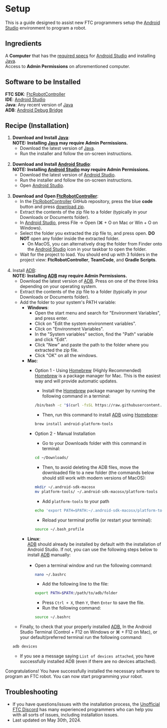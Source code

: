 # Setup
This is a guide designed to assist new FTC programmers setup the [Android Studio](https://developer.android.com/studio/) environment to program a robot.
## Ingredients
A **Computer** that has the [required specs](https://developer.android.com/studio/install) for [Android Studio](https://developer.android.com/studio/) and installing [Java](https://www.oracle.com/java/technologies/downloads/). <br>
Access to **Admin Permissions** on aforementioned computer.<br>

## Software to be Installed
**FTC SDK**: [FtcRobotController](https://github.com/FIRST-Tech-Challenge/FtcRobotController)<br>
**IDE**: [Android Studio](https://developer.android.com/studio/)<br>
**Java**: Any recent version of [Java](https://www.oracle.com/java/technologies/downloads/)<br>
**ADB**: [Android Debug Bridge](https://developer.android.com/tools/releases/platform-tools)<br>

## Recipe (Installation)
1. **Download and Install [Java](https://www.oracle.com/java/technologies/downloads/)**:
   **<br>NOTE: Installing [Java](https://www.oracle.com/java/technologies/downloads/) may require Admin Permissions.**
    - Download the latest version of [Java](https://www.oracle.com/java/technologies/downloads/).
    - Run the installer and follow the on-screen instructions. <br>
      <br>
2. **Download and Install [Android Studio](https://developer.android.com/studio/)**:
 **<br>NOTE: Installing [Android Studio](https://developer.android.com/studio/) may require Admin Permissions.**
    - Download the latest version of [Android Studio](https://developer.android.com/studio/).
    - Run the installer and follow the on-screen instructions.
    - Open [Android Studio](https://developer.android.com/studio/). <br>
      <br>
3. **Download and Open [FtcRobotController](https://github.com/FIRST-Tech-Challenge/FtcRobotController)**:
    - In the [FtcRobotController](https://github.com/FIRST-Tech-Challenge/FtcRobotController) GitHub repository, press the blue **code** button and press [download zip](https://github.com/FIRST-Tech-Challenge/FtcRobotController/archive/refs/heads/master.zip).
    - Extract the contents of the zip file to a folder (typically in your Downloads or Documents folder).
    - In [Android Studio](https://developer.android.com/studio/), press File &rarr; Open (⌘ + O on Mac or Win + O on Windows).
    - Select the folder you extracted the zip file to, and press open. **DO NOT** open any folder inside the extracted folder.
        - On MacOS, you can alternatively drag the folder from Finder onto the [Android Studio](https://developer.android.com/studio/) icon in your taskbar to open the folder.
    - Wait for the project to load. You should end up with 3 folders in the project view: **FtcRobotController**, **TeamCode**, and **Gradle Scripts**. <br>
        <br>
4. Install [ADB](https://developer.android.com/studio/releases/platform-tools):
    **<br>NOTE: Installing [ADB](https://developer.android.com/studio/releases/platform-tools) may require Admin Permissions.**
    - Download the latest version of [ADB](https://developer.android.com/studio/releases/platform-tools).
    Press on one of the three links depending on your operating system.
    - Extract the contents of the zip file to a folder (typically in your Downloads or Documents folder).
    - Add the folder to your system's PATH variable:
        - **Windows**:
            - Open the start menu and search for "Environment Variables", and press enter.
            - Click on "Edit the system environment variables".
            - Click on "Environment Variables".
            - In the "System variables" section, find the "Path" variable and click "Edit".
            - Click "New" and paste the path to the folder where you extracted the zip file.
            - Click "OK" on all the windows.
        - **Mac**: <br>
          - Option 1 - Using [Homebrew](https://brew.sh/) (Highly Recommended) <br>
            [Homebrew](https://brew.sh/) is a package manager for Mac. This is the easiest way and will provide automatic updates.
            - Install the [Homebrew](https://brew.sh/) package manager by running the following command in a terminal:  
            ```bash
            /bin/bash -c "$(curl -fsSL https://raw.githubusercontent.com/Homebrew/install/master/install.sh)"
              ```
            
            - Then, run this command to install [ADB](https://developer.android.com/studio/releases/platform-tools) using [Homebrew](https://brew.sh/):
            ```bash
            brew install android-platform-tools
               ```
          - Option 2 - Manual Installation
            - Go to your Downloads folder with this command in terminal:
            ```bash
            cd ~/Downloads/
               ```
            - Then, to avoid deleting the ADB files, move the downloaded file to a new folder (the commands below should still work with modern versions of MacOS):
            ```bash
            mkdir ~/.android-sdk-macosx
            mv platform-tools/ ~/.android-sdk-macosx/platform-tools
              ```
            - Add `platform-tools` to your path
            ```bash
            echo 'export PATH=$PATH:~/.android-sdk-macosx/platform-tools/' >> ~/.bash_profile
              ```
            - Reload your terminal profile (or restart your terminal):
            ```bash
            source ~/.bash_profile
              ```
        - **Linux**: 
          <br>[ADB](https://developer.android.com/studio/releases/platform-tools) should already be installed by default with the installation of Android Studio. If not, you can use the following steps below to install [ADB](https://developer.android.com/studio/releases/platform-tools) manually:<br>
          <br>
          - Open a terminal window and run the following command:
            ```bash
            nano ~/.bashrc
            ```
            - Add the following line to the file:
            ```bash
            export PATH=$PATH:/path/to/adb/folder
            ```
            - Press `Ctrl + X`, then `Y`, then `Enter` to save the file.
            - Run the following command:
            ```bash
            source ~/.bashrc
            ```
    - Finally, to check that your properly installed [ADB](https://developer.android.com/studio/releases/platform-tools), In the Android Studio Terminal (Control + F12 on Windows or ⌘ + F12 on Mac), or your default/preferred terminal run the following command:
    ```bash
    adb devices
    ```
    - If you see a message saying `List of devices attached`, you have successfully installed ADB (even if there are no devices attached).

Congratulations! You have successfully installed the necessary software to program an FTC robot. You can now start programming your robot.

## Troubleshooting
- If you have questions/issues with the installation process, the [Unofficial FTC Discord](https://discord.gg/first-tech-challenge) has many experienced programmers who can help you with all sorts of issues, including installation issues.
- Last updated on May 30th, 2024.